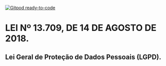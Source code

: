 [![Gitpod ready-to-code](https://img.shields.io/badge/Gitpod-ready--to--code-blue?logo=gitpod)](https://gitpod.io/#https://github.com/marcialwushu/WebLGPD)

# LEI Nº 13.709, DE 14 DE AGOSTO DE 2018.

## Lei Geral de Proteção de Dados Pessoais (LGPD).   


